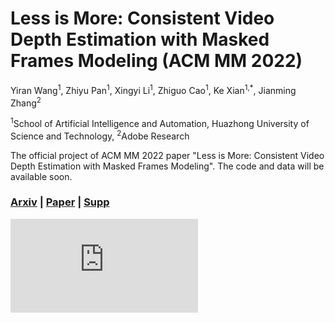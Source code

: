 # Less is More: Consistent Video Depth Estimation with Masked Frames Modeling (ACM MM 2022)
Yiran Wang<sup>1</sup>, Zhiyu Pan<sup>1</sup>, Xingyi Li<sup>1</sup>, Zhiguo Cao<sup>1</sup>, Ke Xian<sup>1,*</sup>, Jianming Zhang<sup>2</sup>

<sup>1</sup>School of Artificial Intelligence and Automation, Huazhong University of Science and Technology, <sup>2</sup>Adobe Research

The official project of ACM MM 2022 paper "Less is More: Consistent Video Depth Estimation with Masked Frames Modeling". The code and data will be available soon.

### [Arxiv](https://arxiv.org/abs/2208.00380) | [Paper](https://github.com/RaymondWang987/FMNet/blob/main/pdf/paper.pdf) | [Supp](https://github.com/RaymondWang987/FMNet/blob/main/pdf/supp.pdf) 

![image](https://github.com/RaymondWang987/FMNet/blob/main/pdf/MMpipeline_large.pdf)
